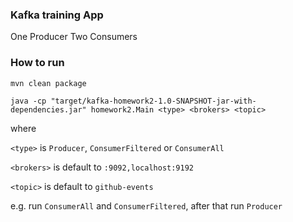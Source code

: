 ### Kafka training App
One Producer Two Consumers 

### How to run 
`mvn clean package`

`java -cp "target/kafka-homework2-1.0-SNAPSHOT-jar-with-dependencies.jar" homework2.Main <type> <brokers> <topic>`

where 

`<type>` is `Producer`, `ConsumerFiltered` or `ConsumerAll`

`<brokers>` is default to `:9092,localhost:9192`

`<topic>` is default to `github-events`

e.g. run `ConsumerAll` and `ConsumerFiltered`, after that run `Producer`